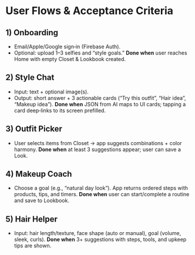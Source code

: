 # User Flows & Acceptance Criteria

## 1) Onboarding
- Email/Apple/Google sign‑in (Firebase Auth).
- Optional: upload 1–3 selfies and “style goals.”
**Done when** user reaches Home with empty Closet & Lookbook created.

## 2) Style Chat
- Input: text + optional image(s).
- Output: short answer + 3 actionable cards (“Try this outfit”, “Hair idea”, “Makeup idea”).
**Done when** JSON from AI maps to UI cards; tapping a card deep‑links to its screen prefilled.

## 3) Outfit Picker
- User selects items from Closet → app suggests combinations + color harmony.
**Done when** at least 3 suggestions appear; user can save a Look.

## 4) Makeup Coach
- Choose a goal (e.g., “natural day look”). App returns ordered steps with products, tips, and timers.
**Done when** user can start/complete a routine and save to Lookbook.

## 5) Hair Helper
- Input: hair length/texture, face shape (auto or manual), goal (volume, sleek, curls).
**Done when** 3+ suggestions with steps, tools, and upkeep tips are shown.
